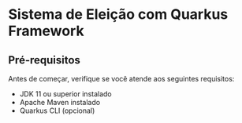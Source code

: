 # Sistema de Eleição com Quarkus Framework

## Pré-requisitos

Antes de começar, verifique se você atende aos seguintes requisitos:
- JDK 11 ou superior instalado
- Apache Maven instalado
- Quarkus CLI (opcional)
